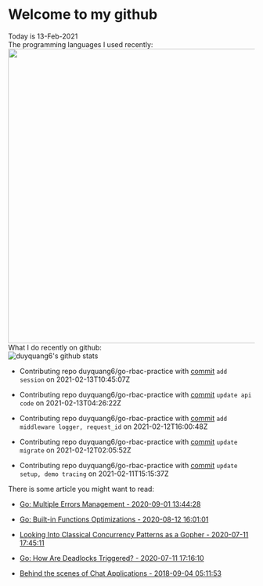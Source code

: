# Welcome to my github 
Today is 13-Feb-2021\
The programming languages I used recently:\
<img src="https://wakatime.com/share/@duyquang6/fbe267a6-a29b-4a1a-b769-c566a361c376.svg" width="600">\
What I do recently on github:\
![duyquang6's github stats](https://github-readme-stats.vercel.app/api?username=duyquang6&layout=compact&hide=stars,prs,contribs,issues)

 - Contributing repo duyquang6/go-rbac-practice with [commit](https://github.com/duyquang6/go-rbac-practice/commit/f3128e753e329dda6c5cf98db38bf35a91ad82fb) `add session` on  2021-02-13T10:45:07Z

 - Contributing repo duyquang6/go-rbac-practice with [commit](https://github.com/duyquang6/go-rbac-practice/commit/b11a6691e9637413c252b96ff95532c298740086) `update api code` on  2021-02-13T04:26:22Z

 - Contributing repo duyquang6/go-rbac-practice with [commit](https://github.com/duyquang6/go-rbac-practice/commit/aeef6c3a06d3eb5aff97bf20e7b5862ce50d8bba) `add middleware logger, request_id` on  2021-02-12T16:00:48Z

 - Contributing repo duyquang6/go-rbac-practice with [commit](https://github.com/duyquang6/go-rbac-practice/commit/473b5d410582e0fdabab392d9cc69c6d314df9c6) `update migrate` on  2021-02-12T02:05:52Z

 - Contributing repo duyquang6/go-rbac-practice with [commit](https://github.com/duyquang6/go-rbac-practice/commit/139bf9cbee2ddb68a74b57ecd6eddce9baf81302) `update setup, demo tracing` on  2021-02-11T15:15:37Z

There is some article you might want to read:

 - [Go: Multiple Errors Management - 2020-09-01 13:44:28](https://medium.com/a-journey-with-go/go-multiple-errors-management-a67477628cf1?source=rss-f26b90a8ca4b------2)

 - [Go: Built-in Functions Optimizations - 2020-08-12 16:01:01](https://medium.com/a-journey-with-go/go-built-in-functions-optimizations-70c5abb3a680?source=rss-f26b90a8ca4b------2)

 - [Looking Into Classical Concurrency Patterns as a Gopher - 2020-07-11 17:45:11](https://medium.com/swlh/looking-into-classical-concurrency-patterns-as-a-gopher-be32be3b2690?source=rss-1a65837801e2------2)

 - [Go: How Are Deadlocks Triggered? - 2020-07-11 17:16:10](https://medium.com/a-journey-with-go/go-how-are-deadlocks-triggered-2305504ac019?source=rss-f26b90a8ca4b------2)

 - [Behind the scenes of Chat Applications - 2018-09-04 05:11:53](https://medium.com/@sudarakayasindu/behind-the-scenes-of-chat-applications-38634f584758?source=rss-1a65837801e2------2)


